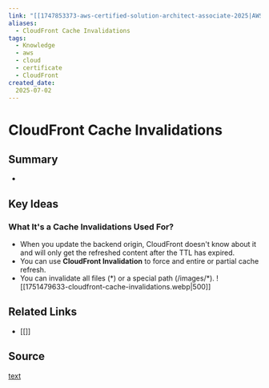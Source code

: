 ```yaml
---
link: "[[1747853373-aws-certified-solution-architect-associate-2025|AWS Certified Solution Architect Associate 2025]]"
aliases: 
  - CloudFront Cache Invalidations
tags:
  - Knowledge
  - aws
  - cloud
  - certificate
  - CloudFront
created_date:
  2025-07-02
---
```

# CloudFront Cache Invalidations
## Summary
- 


## Key Ideas
### What It's a Cache Invalidations Used For?
- When you update the backend origin, CloudFront doesn't know about it and will only get the refreshed content after the TTL has expired.
- You can use **CloudFront Invalidation** to force and entire or partial cache refresh.
- You can invalidate all files (\*) or a special path (/images/*).
![[1751479633-cloudfront-cache-invalidations.webp|500]]



## Related Links
- [[]]
## Source
[text]()
